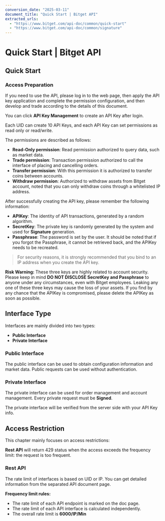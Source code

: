 ```yaml
---
conversion_date: "2025-03-11"
document_title: "Quick Start | Bitget API"
extracted_urls:
  - "https://www.bitget.com/api-doc/common/quick-start"
  - "https://www.bitget.com/api-doc/common/signature"
---
```


# Quick Start | Bitget API

## Quick Start

### Access Preparation

If you need to use the API, please log in to the web page, then apply the API key application and complete the permission configuration, and then develop and trade according to the details of this document.

You can click **API Key Management** to create an API Key after login.

Each UID can create 10 API Keys, and each API Key can set permissions as read only or read/write.

The permissions are described as follows:

- **Read-Only permission**: Read permission authorized to query data, such as market data.
- **Trade permission**: Transaction permission authorized to call the interface of placing and cancelling orders.
- **Transfer permission**: With this permission it is authorized to transfer coins between accounts.
- **Withdraw permission**: Authorized to withdraw assets from Bitget account, noted that you can only withdraw coins through a whitelisted IP address.

After successfully creating the API key, please remember the following information:

- **APIKey**: The identity of API transactions, generated by a random algorithm.
- **SecretKey**: The private key is randomly generated by the system and used for **Signature** generation.
- **Passphrase**: The password is set by the user. It should be noted that if you forgot the Passphrase, it cannot be retrieved back, and the APIKey needs to be recreated.

> For security reasons, it is strongly recommended that you bind to an IP address when you create the API key.

**Risk Warning:** These three keys are highly related to account security. Please keep in mind **DO NOT DISCLOSE SecretKey and Passphrase** to anyone under any circumstances, even with Bitget employees. Leaking any one of these three keys may cause the loss of your assets. If you find by any chance that the APIKey is compromised, please delete the APIKey as soon as possible.

## Interface Type

Interfaces are mainly divided into two types:

- **Public Interface**
- **Private Interface**

### Public Interface

The public interface can be used to obtain configuration information and market data. Public requests can be used without authentication.

### Private Interface

The private interface can be used for order management and account management. Every private request must be **Signed**.

The private interface will be verified from the server side with your API Key info.

## Access Restriction

This chapter mainly focuses on access restrictions:

**Rest API** will return 429 status when the access exceeds the frequency limit: the request is too frequent.

### Rest API

The rate limit of interfaces is based on UID or IP. You can get detailed information from the separated API document page.

**Frequency limit rules:**

- The rate limit of each API endpoint is marked on the doc page.
- The rate limit of each API interface is calculated independently.
- The overall rate limit is **6000/IP/Min**

